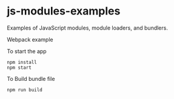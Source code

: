 # js-modules-examples
Examples of JavaScript modules, module loaders, and bundlers.

Webpack example

To start the app
```
npm install
npm start
```

To Build bundle file
```
npm run build
```

